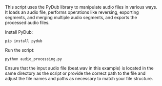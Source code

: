 This script uses the PyDub library to manipulate audio files in various ways. It loads an audio file, performs operations like reversing, exporting segments, and merging multiple audio segments, and exports the processed audio files.

Install PyDub:

``pip install pydub``

Run the script:

``python audio_processing.py``

Ensure that the input audio file (beat.wav in this example) is located in the same directory as the script or provide the correct path to the file and adjust the file names and paths as necessary to match your file structure.
